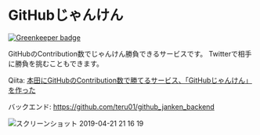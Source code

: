 # GitHubじゃんけん

[![Greenkeeper badge](https://badges.greenkeeper.io/teru01/github_janken_frontend.svg)](https://greenkeeper.io/)

GitHubのContribution数でじゃんけん勝負できるサービスです。
Twitterで相手に勝負を挑むこともできます。

Qiita: [本田にGitHubのContribution数で勝てるサービス、「GitHubじゃんけん」を作った](https://qiita.com/teru0x1/items/070526cb40b4be9f0514)

バックエンド: https://github.com/teru01/github_janken_backend

![スクリーンショット 2019-04-21 21 16 19](https://user-images.githubusercontent.com/27873650/56628259-1543ec80-6684-11e9-8e06-dac66eb549d5.png)


